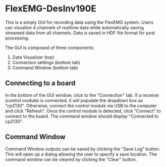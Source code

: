 # FlexEMG-DesInv190E
This is a simply GUI for recording data using the FlexEMG system. Users can visualize 4 channels of realtime data while automatically saving streamed data from all channels. Data is saved in HDF file format for post processing.

The GUI is composed of three components:
1. Data Visualizer (top)
1. Connection settings (bottom tab)
1. Command Window (bottom tab)

## Connecting to a board
In the bottom of the GUI window, click to the "Connection" tab. If a receiver (control module) is connected, it will populate the dropdown box as "cp2130". Otherwise, connect the control module via USB to the computer and click "Refresh". Once the control module is detected, click "Connect" to connect to the board. The command window should display "Connected to cp2130".

## Command Window
Command Window outputs can be saved by clicking the "Save Log" button. This will open up a dialog allowing the user to specify a save location. The command window can be cleared by clicking the "Clear" button. 
